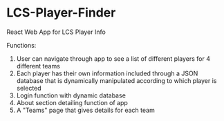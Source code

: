 # LCS-Player-Finder
React Web App for LCS Player Info

Functions:

1. User can navigate through app to see a list of different players for 4 different teams
2. Each player has their own information included through a JSON database that is dynamically manipulated according to which player is selected
3. Login function with dynamic database
4. About section detailing function of app
5. A "Teams" page that gives details for each team

